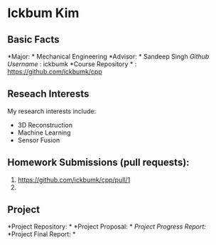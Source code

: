 # Ickbum Kim

## Basic Facts
*Major: * Mechanical Engineering
*Advisor: * Sandeep Singh
*Github Username* : ickbumk
*Course Repository * : https://github.com/ickbumk/cpp

## Reseach Interests
My research interests include:
- 3D Reconstruction
- Machine Learning
- Sensor Fusion

## Homework Submissions (pull requests):
1. https://github.com/ickbumk/cpp/pull/1
2.

## Project
*Project Repository: *
*Project Proposal: *
*Project Progress Report:*
*Project Final Report: *

